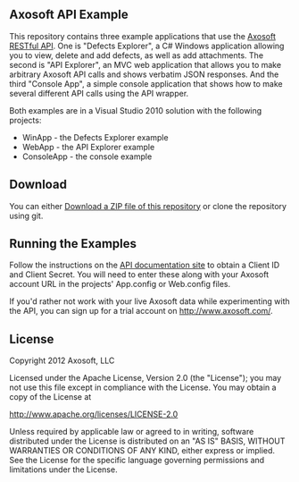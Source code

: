 Axosoft API Example
------------------

This repository contains three example applications that use the [Axosoft RESTful API][api_docs].
One is "Defects Explorer", a C# Windows application allowing you to view, delete and add defects, as well as add attachments.
The second is "API Explorer", an MVC web application that allows you to make arbitrary Axosoft API calls
and shows verbatim JSON responses. And the third "Console App", a simple console application that shows how to make several
different API calls using the API wrapper.

Both examples are in a Visual Studio 2010 solution with the following projects:
 * WinApp - the Defects Explorer example
 * WebApp - the API Explorer example
 * ConsoleApp - the console example

[api_docs]: http://developer.axosoft.com

Download
--------
You can either [Download a ZIP file of this repository][download_zip] or clone the repository using git.

[download_zip]: http://github.com/Axosoft/AxosoftAPIExample/zipball/master

Running the Examples
--------------------
Follow the instructions on the [API documentation site][api_docs_getting_started] to obtain a Client ID
and Client Secret.  You will need to enter these along with your Axosoft account URL in the projects' App.config
or Web.config files.

If you'd rather not work with your live Axosoft data while experimenting with the API, you can sign up for a
trial account on http://www.axosoft.com/.

[api_docs_getting_started]: http://developer.axosoft.com/getting-started

License
-------
Copyright 2012 Axosoft, LLC

Licensed under the Apache License, Version 2.0 (the "License");
you may not use this file except in compliance with the License.
You may obtain a copy of the License at

   http://www.apache.org/licenses/LICENSE-2.0

Unless required by applicable law or agreed to in writing, software
distributed under the License is distributed on an "AS IS" BASIS,
WITHOUT WARRANTIES OR CONDITIONS OF ANY KIND, either express or implied.
See the License for the specific language governing permissions and
limitations under the License.
